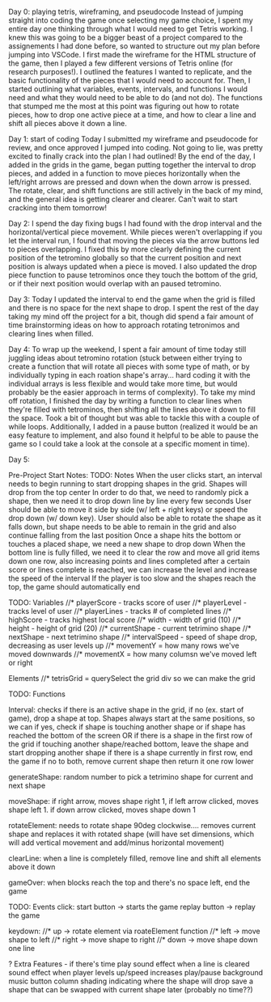 Day 0: playing tetris, wireframing, and pseudocode
    Instead of jumping straight into coding the game once selecting my game choice, I spent my entire day one thinking through what I would need to get Tetris working. I knew this was going to be a bigger beast of a project compared to the assignements I had done before, so wanted to structure out my plan before jumping into VSCode.
    I first made the wireframe for the HTML structure of the game, then I played a few different versions of Tetris online (for research purposes!). I outlined the features I wanted to replicate, and the basic functionality of the pieces that I would need to account for. Then, I started outlining what variables, events, intervals, and functions I would need and what they would need to be able to do (and not do).
    The functions that stumped me the most at this point was figuring out how to rotate pieces, how to drop one active piece at a time, and how to clear a line and shift all pieces above it down a line.


Day 1: start of coding
    Today I submitted my wireframe and pseudocode for review, and once approved I jumped into coding. Not going to lie, was pretty excited to finally crack into the plan I had outlined!
    By the end of the day, I added in the grids in the game, began putting together the interval to drop pieces, and added in a function to move pieces horizontally when the left/right arrows are pressed and down when the down arrow is pressed.
    The rotate, clear, and shift functions are still actively in the back of my mind, and the general idea is getting clearer and clearer. Can't wait to start cracking into them tomorrow!

Day 2:
    I spend the day fixing bugs I had found with the drop interval and the horizontal/vertical piece movement. While pieces weren't overlapping if you let the interval run, I found that moving the pieces via the arrow buttons led to pieces overlapping. I fixed this by more clearly defining the current position of the tetromino globally so that the current position and next position is always updated when a piece is moved.
    I also updated the drop piece function to pause tetrominos once they touch the bottom of the grid, or if their next position would overlap with an paused tetromino.

Day 3:
    Today I updated the interval to end the game when the grid is filled and there is no space for the next shape to drop. I spent the rest of the day taking my mind off the project for a bit, though did spend a fair amount of time brainstorming ideas on how to approach rotating tetronimos and clearing lines when filled.

Day 4:
    To wrap up the weekend, I spent a fair amount of time today still juggling ideas about tetromino rotation (stuck between either trying to create a function that will rotate all pieces with some type of math, or by individually typing in each roation shape's array... hard coding it with the individual arrays is less flexible and would take more time, but would probably be the easier approach in terms of complexity).
    To take my mind off rotation, I finished the day by writing a function to clear lines when they're filled with tetrominos, then shifting all the lines above it down to fill the space. Took a bit of thought but was able to tackle this with a couple of while loops.
    Additionally, I added in a pause button (realized it would be an easy feature to implement, and also found it helpful to be able to pause the game so I could take a look at the console at a specific moment in time).

Day 5:
    



Pre-Project Start Notes:
TODO: Notes
When the user clicks start, an interval needs to begin running to start dropping shapes in the grid. Shapes will drop from the top center
In order to do that, we need to randomly pick a shape, then we need it to drop down line by line every few seconds
User should be able to move it side by side (w/ left + right keys) or speed the drop down (w/ down key).
User should also be able to rotate the shape as it falls down, but shape needs to be able to remain in the grid and also continue falling from the last position
Once a shape hits the bottom or touches a placed shape, we need a new shape to drop down
When the bottom line is fully filled, we need it to clear the row and move all grid items down one row, also increasing points and lines completed
after a certain score or lines complete is reached, we can increase the level and increase the speed of the interval
If the player is too slow and the shapes reach the top, the game should automatically end


TODO: Variables
//* playerScore - tracks score of user
//* playerLevel - tracks level of user
//* playerLines - tracks # of completed lines
//* highScore - tracks highest local score
//* width - width of grid (10)
//* height - height of grid (20)
//* currentShape - current tetrimino shape
//* nextShape - next tetrimino shape
//* intervalSpeed - speed of shape drop, decreasing as user levels up
//* movementY = how many rows we've moved downwards
//* movementX = how many columsn we've moved left or right

Elements
//* tetrisGrid = querySelect the grid div so we can make the grid


TODO: Functions

Interval: checks if there is an active shape in the grid,
   if no (ex. start of game), drop a shape at top. Shapes always start at the same positions, so we can 
   if yes, check if shape is touching another shape or if shape has reached the bottom of the screen OR if there is a shape in the first row of the grid
       if touching another shape/reached bottom, leave the shape and start dropping another shape
       if there is a shape currently in first row, end the game
       if no to both, remove current shape then return it one row lower


generateShape:
   random number to pick a tetrimino shape for current and next shape

moveShape:
   if right arrow, moves shape right 1, if left arrow clicked, moves shape left 1. if down arrow clicked, moves shape down 1

rotateElement:
   needs to rotate shape 90deg clockwise....
   removes current shape and replaces it with rotated shape (will have set dimensions, which will add vertical movement and add/minus horizontal movement)

clearLine:
   when a line is completely filled, remove line and shift all elements above it down

gameOver:
   when blocks reach the top and there's no space left, end the game


TODO: Events
click:
  start button -> starts the game
  replay button -> replay the game

keydown:
//*    up -> rotate element via roateElement function
//*    left -> move shape to left
//*    right -> move shape to right
//*    down -> move shape down one line

? Extra Features - if there's time
play sound effect when a line is cleared
sound effect when player levels up/speed increases
play/pause background music button
column shading indicating where the shape will drop
save a shape that can be swapped with current shape later (probably no time??)